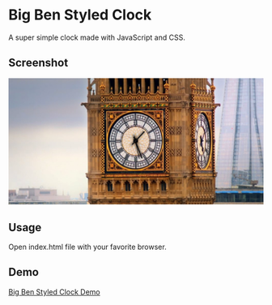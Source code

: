 ﻿# Big Ben Styled Clock

A super simple clock made with JavaScript and CSS.

## Screenshot

![Screenshot](/img/screenshot.png)

## Usage

Open index.html file with your favorite browser.

## Demo

[Big Ben Styled Clock Demo](https://onurkaraoglan.github.io/big-ben-styled-clock/)